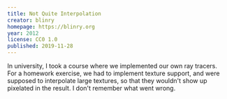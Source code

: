 ```yaml
---
title: Not Quite Interpolation
creator: blinry
homepage: https://blinry.org
year: 2012
license: CC0 1.0
published: 2019-11-28
---
```


In university, I took a course where we implemented our own ray tracers. For a homework exercise, we had to implement texture support, and were supposed to interpolate large textures, so that they wouldn't show up pixelated in the result. I don't remember what went wrong.
